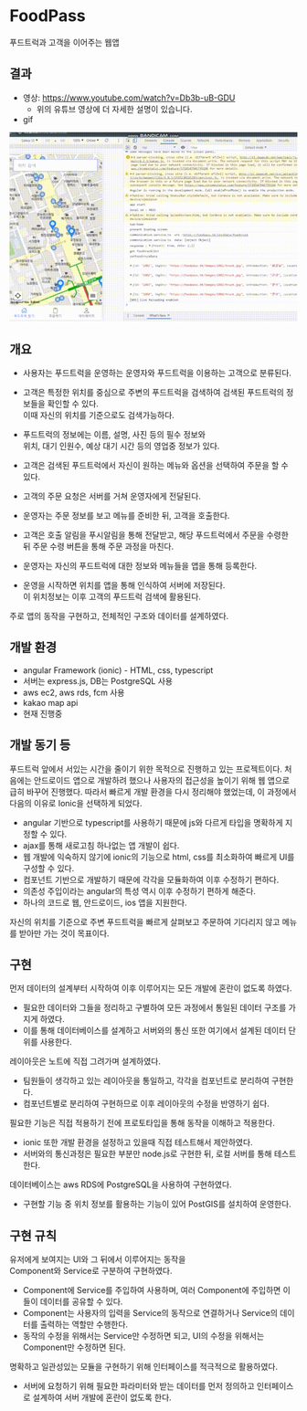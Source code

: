 # FoodPass
푸드트럭과 고객을 이어주는 웹앱

결과
---------
- 영상: https://www.youtube.com/watch?v=Db3b-uB-GDU
  - 위의 유튜브 영상에 더 자세한 설명이 있습니다.
- gif

<img src="/result/동작영상.gif" title="px(픽셀) 크기 설정" alt="앱 이미지"></img><br/>



개요
-------------
- 사용자는 푸드트럭을 운영하는 운영자와 푸드트럭을 이용하는 고객으로 분류된다.
- 고객은 특정한 위치를 중심으로 주변의 푸드트럭을 검색하여 검색된 푸드트럭의 정보들을 확인할 수 있다.  
이때 자신의 위치를 기준으로도 검색가능하다.
- 푸드트럭의 정보에는 이름, 설명, 사진 등의 필수 정보와  
위치, 대기 인원수, 예상 대기 시간 등의 영업중 정보가 있다.
- 고객은 검색된 푸드트럭에서 자신이 원하는 메뉴와 옵션을 선택하여 주문을 할 수 있다.
- 고객의 주문 요청은 서버를 거쳐 운영자에게 전달된다.
- 운영자는 주문 정보를 보고 메뉴를 준비한 뒤, 고객을 호출한다.
- 고객은 호출 알림을 푸시알림을 통해 전달받고, 해당 푸드트럭에서 주문을 수령한 뒤 주문 수령 버튼을 통해 주문 과정을 마친다.  

- 운영자는 자신의 푸드트럭에 대한 정보와 메뉴들을 앱을 통해 등록한다.
- 운영을 시작하면 위치를 앱을 통해 인식하여 서버에 저장된다.  
이 위치정보는 이후 고객의 푸드트럭 검색에 활용된다.

주로 앱의 동작을 구현하고, 전체적인 구조와 데이터를 설계하였다.

개발 환경
--------------
- angular Framework (ionic)  -  HTML, css, typescript
- 서버는 express.js, DB는 PostgreSQL 사용
- aws ec2, aws rds, fcm 사용
- kakao map api
- 현재 진행중

개발 동기 등
--------------
푸드트럭 앞에서 서있는 시간을 줄이기 위한 목적으로 진행하고 있는 프로젝트이다.
처음에는 안드로이드 앱으로 개발하려 했으나 사용자의 접근성을 높이기 위해 웹 앱으로 급히 바꾸어 진행했다.
따라서 빠르게 개발 환경을 다시 정리해야 했었는데, 이 과정에서 다음의 이유로 Ionic을 선택하게 되었다.
- angular 기반으로 typescript를 사용하기 때문에 js와 다르게 타입을 명확하게 지정할 수 있다.
- ajax를 통해 새로고침 하나없는 앱 개발이 쉽다.
- 웹 개발에 익숙하지 않기에 ionic의 기능으로 html, css를 최소화하여 빠르게 UI를 구성할 수 있다.
- 컴포넌트 기반으로 개발하기 때문에 각각을 모듈화하여 이후 수정하기 편하다.
- 의존성 주입이라는 angular의 특성 역시 이후 수정하기 편하게 해준다.
- 하나의 코드로 웹, 안드로이드, ios 앱을 지원한다.

자신의 위치를 기준으로 주변 푸드트럭을 빠르게 살펴보고 주문하여 기다리지 않고 메뉴를 받아만 가는 것이 목표이다.

구현
--------------
먼저 데이터의 설계부터 시작하여 이후 이루어지는 모든 개발에 혼란이 없도록 하였다.
- 필요한 데이터와 그들을 정리하고 구별하여 모든 과정에서 통일된 데이터 구조를 가지게 하였다.
- 이를 통해 데이터베이스를 설계하고 서버와의 통신 또한 여기에서 설계된 데이터 단위를 사용한다.

레이아웃은 노트에 직접 그려가며 설계하였다.
- 팀원들이 생각하고 있는 레이아웃을 통일하고, 각각을 컴포넌트로 분리하여 구현한다.
- 컴포넌트별로 분리하여 구현하므로 이후 레이아웃의 수정을 반영하기 쉽다.

필요한 기능은 직접 적용하기 전에 프로토타입을 통해 동작을 이해하고 적용한다.
- ionic 또한 개발 환경을 설정하고 있을때 직접 테스트해서 제안하였다.
- 서버와의 통신과정은 필요한 부분만 node.js로 구현한 뒤, 로컬 서버를 통해 테스트한다.

데이터베이스는 aws RDS에 PostgreSQL을 사용하여 구현하였다.
- 구현할 기능 중 위치 정보를 활용하는 기능이 있어 PostGIS를 설치하여 운영한다.


구현 규칙
----------------

유저에게 보여지는 UI와 그 뒤에서 이루어지는 동작을  
Component와 Service로 구분하여 구현하였다.
- Component에 Service를 주입하여 사용하며, 여러 Component에 주입하면 이들이 데이터를 공유할 수 있다.
- Component는 사용자의 입력을 Service의 동작으로 연결하거나 Service의 데이터를 출력하는 역할만 수행한다.
- 동작의 수정을 위해서는 Service만 수정하면 되고, UI의 수정을 위해서는 Component만 수정하면 된다.

명확하고 일관성있는 모듈을 구현하기 위해 인터페이스를 적극적으로 활용하였다.
- 서버에 요청하기 위해 필요한 파라미터와 받는 데이터를 먼저 정의하고 인터페이스로 설계하여 서버 개발에 혼란이 없도록 한다.
